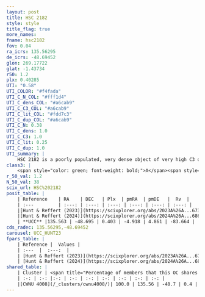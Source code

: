 ```yaml
---
layout: post
title: HSC 2182
style: style
title_flag: true
more_names: 
fname: hsc2182
fov: 0.04
ra_icrs: 135.56295
de_icrs: -48.69452
glon: 269.17722
glat: -1.43734
r50: 1.2
plx: 0.40285
UTI: "0.58"
UTI_COLOR: "#f4fada"
UTI_C_N_COL: "#fff1d4"
UTI_C_dens_COL: "#a6cab9"
UTI_C_C3_COL: "#a6cab9"
UTI_C_lit_COL: "#fdd7c3"
UTI_C_dup_COL: "#a6cab9"
UTI_C_N: 0.38
UTI_C_dens: 1.0
UTI_C_C3: 1.0
UTI_C_lit: 0.25
UTI_C_dup: 1.0
UTI_summary: |
    HSC 2182 is a poorly populated, very dense object of very high C3 quality. It was recently reported in the literature. This object shares a large percentage of members with a later reported entry.
class3: |
    <span style="color: green; font-weight: bold;">A</span><span style="color: green; font-weight: bold;">A</span>
r_50_val: 1.2
N_50_val: 38
scix_url: HSC%202182
posit_table: |
    | Reference    | RA    | DEC   | Plx  | pmRA  | pmDE   |  Rv  |
    | :---         | :---: | :---: | :---: | :---: | :---: | :---: |
    |[Hunt & Reffert (2023)](https://scixplorer.org/abs/2023A%26A...673A.114H) | 135.563 | -48.694 | 0.422 | -4.921 | 4.81 | -- |
    |[Hunt & Reffert (2024)](https://scixplorer.org/abs/2024A%26A...686A..42H) | 135.563 | -48.694 | 0.422 | -4.921 | 4.81 | -- |
    | **UCC** |135.563 | -48.695 | 0.403 | -4.918 | 4.861 | -83.664 | 
cds_radec: 135.56295,-48.69452
carousel: UCC_HUNT23
fpars_table: |
    | Reference |  Values |
    | :---  |  :---:  |
    | [Hunt & Reffert (2023)](https://scixplorer.org/abs/2023A%26A...673A.114H) | `AV50=4.149, diffAV50=2.324, MOD50=11.784, logAge50=7.411` |
    | [Hunt & Reffert (2024)](https://scixplorer.org/abs/2024A%26A...686A..42H) | `MassJ=374.316` |
shared_table: |
    | Cluster | <span title="Percentage of members that this OC shares with the ones listed">%</span>   | RA   | DEC   | Plx   | pmRA  | pmDE  | Rv | UTI |
    | :-: | :-: |:-: | :-: | :-: | :-: | :-: | :-: | :-: |
    |[CWNU 4008](/_clusters/cwnu4008/)| 100.0 | 135.56 | -48.7 | 0.4 | -4.96 | 4.87 | -83.66 |0.21 |
---
```

